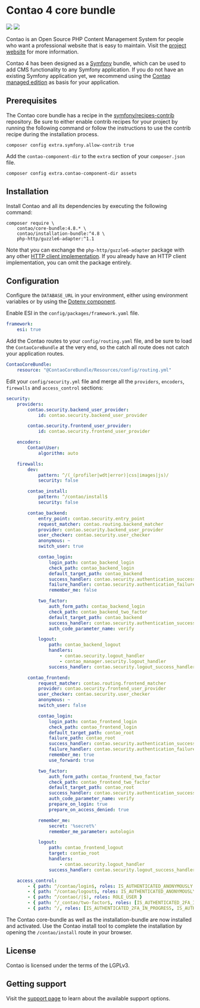# Contao 4 core bundle

[![](https://img.shields.io/packagist/v/contao/core-bundle.svg?style=flat-square)](https://packagist.org/packages/contao/core-bundle)
[![](https://img.shields.io/packagist/dt/contao/core-bundle.svg?style=flat-square)](https://packagist.org/packages/contao/core-bundle)

Contao is an Open Source PHP Content Management System for people who want a
professional website that is easy to maintain. Visit the [project website][1]
for more information.

Contao 4 has been designed as a [Symfony][2] bundle, which can be used to add
CMS functionality to any Symfony application. If you do not have an existing
Symfony application yet, we recommend using the [Contao managed edition][3] as
basis for your application.

## Prerequisites

The Contao core bundle has a recipe in the [symfony/recipes-contrib][6]
repository. Be sure to either enable contrib recipes for your project by
running the following command or follow the instructions to use the contrib
recipe during the installation process.

```
composer config extra.symfony.allow-contrib true
```

Add the `contao-component-dir` to the `extra` section of your `composer.json`
file.

```
composer config extra.contao-component-dir assets
```

## Installation

Install Contao and all its dependencies by executing the following command:

```
composer require \
    contao/core-bundle:4.8.* \
    contao/installation-bundle:^4.8 \
    php-http/guzzle6-adapter:^1.1
```

Note that you can exchange the `php-http/guzzle6-adapter` package with any
other [HTTP client implementation][4]. If you already have an HTTP client
implementation, you can omit the package entirely.

## Configuration

Configure the `DATABASE_URL` in your environment, either using environment
variables or by using the [Dotenv component][7].

Enable ESI in the `config/packages/framework.yaml` file.

```yaml
framework:
    esi: true
```

Add the Contao routes to your `config/routing.yaml` file, and be sure to load
the `ContaoCoreBundle` at the very end, so the catch all route does not catch
your application routes.

```yml
ContaoCoreBundle:
    resource: "@ContaoCoreBundle/Resources/config/routing.yml"
```

Edit your `config/security.yml` file and merge all the `providers`, `encoders`,
`firewalls` and `access_control` sections:

```yml
security:
    providers:
        contao.security.backend_user_provider:
            id: contao.security.backend_user_provider

        contao.security.frontend_user_provider:
            id: contao.security.frontend_user_provider

    encoders:
        Contao\User:
            algorithm: auto

    firewalls:
        dev:
            pattern: ^/(_(profiler|wdt|error)|css|images|js)/
            security: false

        contao_install:
            pattern: ^/contao/install$
            security: false

        contao_backend:
            entry_point: contao.security.entry_point
            request_matcher: contao.routing.backend_matcher
            provider: contao.security.backend_user_provider
            user_checker: contao.security.user_checker
            anonymous: ~
            switch_user: true

            contao_login:
                login_path: contao_backend_login
                check_path: contao_backend_login
                default_target_path: contao_backend
                success_handler: contao.security.authentication_success_handler
                failure_handler: contao.security.authentication_failure_handler
                remember_me: false

            two_factor:
                auth_form_path: contao_backend_login
                check_path: contao_backend_two_factor
                default_target_path: contao_backend
                success_handler: contao.security.authentication_success_handler
                auth_code_parameter_name: verify

            logout:
                path: contao_backend_logout
                handlers:
                    - contao.security.logout_handler
                    - contao_manager.security.logout_handler
                success_handler: contao.security.logout_success_handler

        contao_frontend:
            request_matcher: contao.routing.frontend_matcher
            provider: contao.security.frontend_user_provider
            user_checker: contao.security.user_checker
            anonymous: ~
            switch_user: false

            contao_login:
                login_path: contao_frontend_login
                check_path: contao_frontend_login
                default_target_path: contao_root
                failure_path: contao_root
                success_handler: contao.security.authentication_success_handler
                failure_handler: contao.security.authentication_failure_handler
                remember_me: true
                use_forward: true

            two_factor:
                auth_form_path: contao_frontend_two_factor
                check_path: contao_frontend_two_factor
                default_target_path: contao_root
                success_handler: contao.security.authentication_success_handler
                auth_code_parameter_name: verify
                prepare_on_login: true
                prepare_on_access_denied: true

            remember_me:
                secret: '%secret%'
                remember_me_parameter: autologin

            logout:
                path: contao_frontend_logout
                target: contao_root
                handlers:
                    - contao.security.logout_handler
                success_handler: contao.security.logout_success_handler

    access_control:
        - { path: ^/contao/login$, roles: IS_AUTHENTICATED_ANONYMOUSLY }
        - { path: ^/contao/logout$, roles: IS_AUTHENTICATED_ANONYMOUSLY }
        - { path: ^/contao(/|$), roles: ROLE_USER }
        - { path: ^/_contao/two-factor$, roles: [IS_AUTHENTICATED_2FA_IN_PROGRESS, ROLE_MEMBER] }
        - { path: ^/, roles: [IS_AUTHENTICATED_2FA_IN_PROGRESS, IS_AUTHENTICATED_ANONYMOUSLY] }
```

The Contao core-bundle as well as the installation-bundle are now installed and
activated. Use the Contao install tool to complete the installation by opening
the `/contao/install` route in your browser.

## License

Contao is licensed under the terms of the LGPLv3.

## Getting support

Visit the [support page][5] to learn about the available support options.

[1]: https://contao.org
[2]: https://symfony.com
[3]: https://github.com/contao/managed-edition
[4]: https://packagist.org/providers/php-http/client-implementation
[5]: https://contao.org/en/support.html
[6]: https://github.com/symfony/recipes-contrib
[7]: http://symfony.com/doc/current/components/dotenv.html

